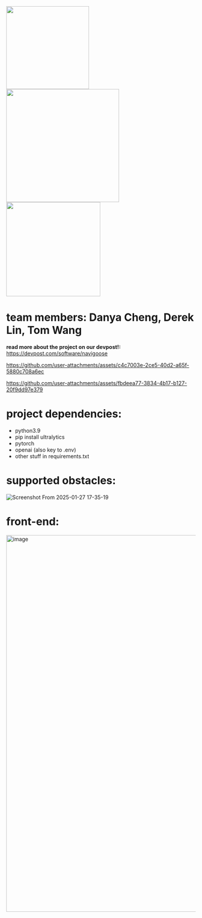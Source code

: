 <img src="https://github.com/user-attachments/assets/bb2808a8-cf7a-4134-99d2-dbb86081465d" width="220"/>
<img src="https://github.com/user-attachments/assets/e1d6ac53-8ace-4788-bbeb-b82976ded88e" width="300"/>
<img src="https://github.com/user-attachments/assets/c50d6e18-b6be-4104-9ecc-b71c6a27c1b6" width="250"/>


# team members: Danya Cheng, Derek Lin, Tom Wang

**read more about the project on our devpost!:** https://devpost.com/software/navigoose

https://github.com/user-attachments/assets/c4c7003e-2ce5-40d2-a65f-5880c708a6ec

https://github.com/user-attachments/assets/fbdeea77-3834-4b17-b127-20f9dd97e379

# project dependencies:
- python3.9
- pip install ultralytics
- pytorch
- openai (also key to .env)
- other stuff in requirements.txt

# supported obstacles:
![Screenshot From 2025-01-27 17-35-19](https://github.com/user-attachments/assets/598facbf-3c8c-4e80-9137-2ae966527213)

# front-end:
<img width="1000" alt="image" src="https://github.com/user-attachments/assets/0d94acbf-c46d-446c-ac7a-6795a73fa1f0" />
